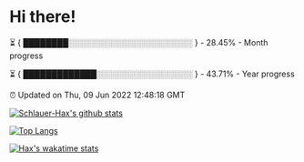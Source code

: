 # Hi there!

⏳ { ████████░░░░░░░░░░░░░░░░░░░░░░ } - 28.45% - Month progress

⏳ { █████████████░░░░░░░░░░░░░░░░░ } - 43.71% - Year progress

⏰ Updated on Thu, 09 Jun 2022 12:48:18 GMT


[![Schlauer-Hax's github stats](https://github-readme-stats.vercel.app/api?username=Schlauer-Hax&show_icons=true&theme=dark&count_private=true)](https://github.com/Schlauer-Hax)


[![Top Langs](https://github-readme-stats.vercel.app/api/top-langs/?username=Schlauer-Hax&layout=compact&theme=dark)](https://github.com/Schlauer-Hax?tab=repositories)


[![Hax's wakatime stats](https://github-readme-stats.vercel.app/api/wakatime?username=Hax&theme=dark)](https://wakatime.com/@Hax)

